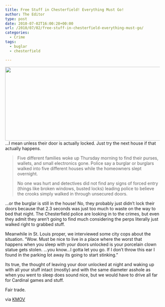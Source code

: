```yaml
---
title: Free Stuff in Chesterfield! Everything Must Go!
author: The Editor
type: post
date: 2010-07-02T16:00:28+00:00
url: /2010/07/02/free-stuff-in-chesterfield-everything-must-go/
categories:
  - Crime
tags:
  - buglar
  - chesterfield

---
```

<a rel="attachment wp-att-5281" href="http://punchingkitty.com/2010/07/02/free-stuff-in-chesterfield-everything-must-go/burglar/"><img class="aligncenter size-full wp-image-5281" title="burglar" src="http://media.punchingkitty.com/wordpress/2010/07/burglar.jpg" alt="" width="600" height="239" /></a>&#8230;I mean unless their door is actually locked. Just try the next house if that actually happens.

> Five different families woke up Thursday morning to find their purses, wallets, and small electronics gone. Police say a burglar or burglars walked into five different houses while the homeowners slept overnight.
> 
> No one was hurt and detectives did not find any signs of forced entry (things like broken windows, busted locks) leading police to believe the crooks simply walked in through unsecured doors.

&#8230;or the burglar is still in the house! No, they probably just didn&#8217;t lock their doors because that 2.3 seconds was just too much to waste on the way to bed that night. The Chesterfield police are looking in to the crimes, but even they admit they aren&#8217;t going to find much considering the perps literally just walked right to grabbed stuff.

Meanwhile in St. Louis proper, we interviewed some city cops about the situation. &#8220;Wow. Must be nice to live in a place where the worst that happens when you sleep with your doors unlocked is your porcelain clown statue gets stolen. &#8230;you know&#8230;I gotta let you go. If I don&#8217;t throw this ear I found in the parking lot away its going to start stinking.&#8221;

Its true, the thought of leaving your door unlocked at night and waking up with all your stuff intact (mostly) and with the same diameter asshole as when you went to sleep does sound nice, but we would have to drive all far for Cardinal games and stuff.

Fair trade.

via <a href="http://www.kmov.com/news/local/Chesterfield-Police-to-Homeowners-Lock-Your-Doors-97624824.html" target="_blank">KMOV</a>